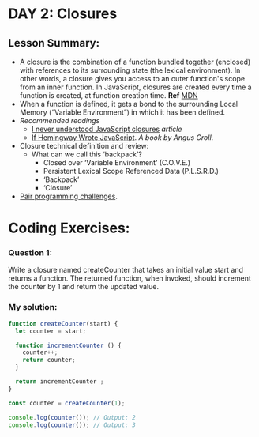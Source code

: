 # DAY 2: Closures
## Lesson Summary:
* A closure is the combination of a function bundled together (enclosed) with references to its surrounding state (the lexical environment). In other words, a closure gives you access to an outer function's scope from an inner function. In JavaScript, closures are created every time a function is created, at function creation time. **Ref** [MDN](https://developer.mozilla.org/en-US/docs/Web/JavaScript/Closures)
* When a function is defined, it gets a bond to the surrounding Local Memory (“Variable Environment”) in which it has been defined.
* _Recommended readings_
   * [I never understood JavaScript closures](https://medium.com/dailyjs/i-never-understood-javascript-closures-9663703368e8) _article_
   * [If Hemingway Wrote JavaScript](https://nostarch.com/hemingway). _A book by Angus Croll_.
* Closure technical definition and review:
    * What can we call this ‘backpack’?
        - Closed over ‘Variable Environment’ (C.O.V.E.)
        - Persistent Lexical Scope Referenced Data (P.L.S.R.D.)
        - ‘Backpack’
        - ‘Closure’
* [Pair programming challenges](http://csbin.io/closures). 

# Coding Exercises:
### Question 1:
Write a closure named createCounter that takes an initial value start and returns a function. The returned function, when invoked, should increment the counter by 1 and return the updated value.
### My solution:
```javascript
function createCounter(start) {
  let counter = start;

  function incrementCounter () {
    counter++;
    return counter;
  }

  return incrementCounter ;
}

const counter = createCounter(1);

console.log(counter()); // Output: 2
console.log(counter()); // Output: 3

```
